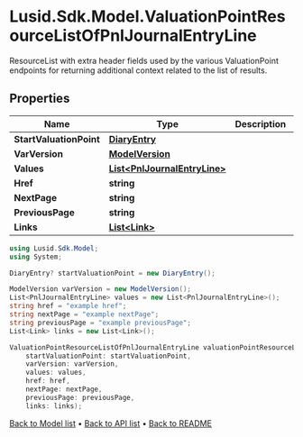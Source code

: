 # Lusid.Sdk.Model.ValuationPointResourceListOfPnlJournalEntryLine
ResourceList with extra header fields used by the various ValuationPoint endpoints for returning additional context related to the list of results.

## Properties

Name | Type | Description | Notes
------------ | ------------- | ------------- | -------------
**StartValuationPoint** | [**DiaryEntry**](DiaryEntry.md) |  | [optional] 
**VarVersion** | [**ModelVersion**](ModelVersion.md) |  | 
**Values** | [**List&lt;PnlJournalEntryLine&gt;**](PnlJournalEntryLine.md) |  | 
**Href** | **string** |  | [optional] 
**NextPage** | **string** |  | [optional] 
**PreviousPage** | **string** |  | [optional] 
**Links** | [**List&lt;Link&gt;**](Link.md) |  | [optional] 

```csharp
using Lusid.Sdk.Model;
using System;

DiaryEntry? startValuationPoint = new DiaryEntry();

ModelVersion varVersion = new ModelVersion();
List<PnlJournalEntryLine> values = new List<PnlJournalEntryLine>();
string href = "example href";
string nextPage = "example nextPage";
string previousPage = "example previousPage";
List<Link> links = new List<Link>();

ValuationPointResourceListOfPnlJournalEntryLine valuationPointResourceListOfPnlJournalEntryLineInstance = new ValuationPointResourceListOfPnlJournalEntryLine(
    startValuationPoint: startValuationPoint,
    varVersion: varVersion,
    values: values,
    href: href,
    nextPage: nextPage,
    previousPage: previousPage,
    links: links);
```

[Back to Model list](../README.md#documentation-for-models) &#8226; [Back to API list](../README.md#documentation-for-api-endpoints) &#8226; [Back to README](../README.md)
